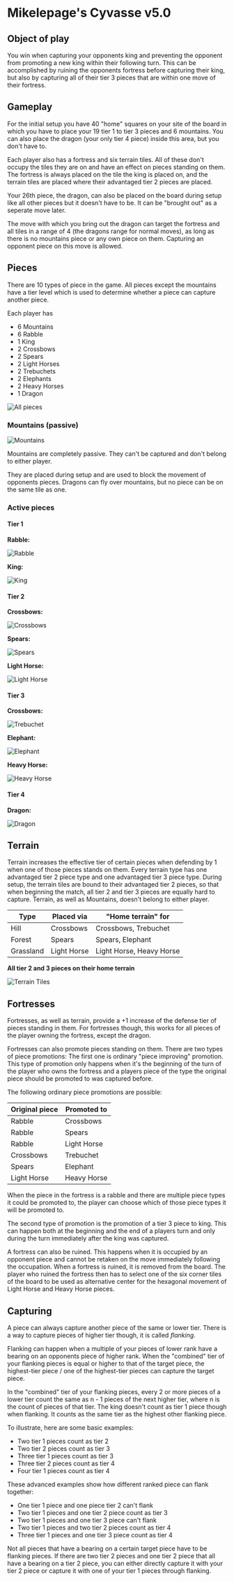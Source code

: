 Mikelepage's Cyvasse v5.0
=========================

Object of play
--------------

You win when capturing your opponents king and preventing the opponent from promoting a new king within their
following turn. This can be accomplished by ruining the opponents fortress before capturing their king, but also by
capturing all of their tier 3 pieces that are within one move of their fortress.

Gameplay
--------

For the initial setup you have 40 "home" squares on your site of the board in which
you have to place your 19 tier 1 to tier 3 pieces and 6 mountains. You can also
place the dragon (your only tier 4 piece) inside this area, but you don't have to.

Each player also has a fortress and six terrain tiles. All of these don't occupy the tiles they are on and have
an effect on pieces standing on them. The fortress is always placed on the tile the king is placed on, and the
terrain tiles are placed where their advantaged tier 2 pieces are placed.

Your 26th piece, the dragon, can also be placed on the board during setup like all other
pieces but it doesn't have to be. It can be "brought out" as a seperate move later.

The move with which you bring out the dragon can target the fortress and all tiles in a range of 4
(the dragons range for normal moves), as long as there is no mountains piece or any own piece on them.
Capturing an opponent piece on this move is allowed.

Pieces
------

There are 10 types of piece in the game. All pieces except the mountains have a
tier level which is used to determine whether a piece can capture another piece.

Each player has

* 6 Mountains
* 6 Rabble
* 1 King
* 2 Crossbows
* 2 Spears
* 2 Light Horses
* 2 Trebuchets
* 2 Elephants
* 2 Heavy Horses
* 1 Dragon

![All pieces](/img/rule_sets/mikelepage/all_pieces.png)

### Mountains (passive)

![Mountains](/img/rule_sets/mikelepage/mountains.png)

Mountains are completely passive. They can't be captured and don't belong to either player.

They are placed during setup and are used to block the movement of opponents pieces.
Dragons can fly over mountains, but no piece can be on the same tile as one.

### Active pieces

#### Tier 1

**Rabble:**

![Rabble](/img/rule_sets/mikelepage/rabble.png)

**King:**

![King](/img/rule_sets/mikelepage/king.png)

#### Tier 2

**Crossbows:**

![Crossbows](/img/rule_sets/mikelepage/crossbows.png)

**Spears:**

![Spears](/img/rule_sets/mikelepage/spears.png)

**Light Horse:**

![Light Horse](/img/rule_sets/mikelepage/light_horse.png)

#### Tier 3

**Crossbows:**

![Trebuchet](/img/rule_sets/mikelepage/trebuchet.png)

**Elephant:**

![Elephant](/img/rule_sets/mikelepage/elephant.png)

**Heavy Horse:**

![Heavy Horse](/img/rule_sets/mikelepage/heavy_horse.png)

#### Tier 4

**Dragon:**

![Dragon](/img/rule_sets/mikelepage/dragon.png)

Terrain
-------

Terrain increases the effective tier of certain pieces when defending by 1 when one of those pieces stands on them.
Every terrain type has one advantaged tier 2 piece type and one advantaged tier 3 piece type.
During setup, the terrain tiles are bound to their advantaged tier 2 pieces, so that when
beginning the match, all tier 2 and tier 3 pieces are equally hard to capture.
Terrain, as well as Mountains, doesn't belong to either player.

| Type      | Placed via  | "Home terrain" for       |
|-----------|-------------|--------------------------|
| Hill      | Crossbows   | Crossbows, Trebuchet     |
| Forest    | Spears      | Spears, Elephant         |
| Grassland | Light Horse | Light Horse, Heavy Horse |

**All tier 2 and 3 pieces on their home terrain**

![Terrain Tiles](/img/rule_sets/mikelepage/terrain.png)

Fortresses
----------

Fortresses, as well as terrain, provide a +1 increase of the defense tier of pieces standing in them. For fortresses
though, this works for all pieces of the player owning the fortress, except the dragon.

Fortresses can also promote pieces standing on them. There are two types of piece promotions: The first one is ordinary
"piece improving" promotion. This type of promotion only happens when it's the beginning of the turn of the player who
owns the fortress and a players piece of the type the original piece should be promoted to was captured before.

The following ordinary piece promotions are possible:

| Original piece | Promoted to |
|----------------|-------------|
| Rabble         | Crossbows   |
| Rabble         | Spears      |
| Rabble         | Light Horse |
| Crossbows      | Trebuchet   |
| Spears         | Elephant    |
| Light Horse    | Heavy Horse |

When the piece in the fortress is a rabble and there are multiple piece types it could be promoted to, the player can
choose which of those piece types it will be promoted to.

The second type of promotion is the promotion of a tier 3 piece to king. This can happen both at the beginning and the
end of a players turn and only during the turn immediately after the king was captured.

A fortress can also be ruined. This happens when it is occupied by an opponent piece and cannot be retaken on the move
immediately following the occupation. When a fortress is ruined, it is removed from the board. The player who ruined the
fortress then has to select one of the six corner tiles of the board to be used as alternative center for the hexagonal
movement of Light Horse and Heavy Horse pieces.

Capturing
---------

A piece can always capture another piece of the same or lower tier.
There is a way to capture pieces of higher tier though, it is called *flanking*.

Flanking can happen when a multiple of your pieces of lower rank have a bearing on an opponents piece of higher rank.
When the "combined" tier of your flanking pieces is equal or higher to that of the target piece, the highest-tier
piece / one of the highest-tier pieces can capture the target piece.

In the "combined" tier of your flanking pieces, every 2 or more pieces of a lower tier count
the same as n - 1 pieces of the next higher tier, where n is the count of pieces of that tier.
The king doesn't count as tier 1 piece though when flanking.
It counts as the same tier as the highest other flanking piece.

To illustrate, here are some basic examples:

* Two tier 1 pieces count as tier 2
* Two tier 2 pieces count as tier 3
* Three tier 1 pieces count as tier 3
* Three tier 2 pieces count as tier 4
* Four tier 1 pieces count as tier 4

These advanced examples show how different ranked piece can flank together:

* One tier 1 piece and one piece tier 2 can't flank
* Two tier 1 pieces and one tier 2 piece count as tier 3
* Two tier 1 pieces and one tier 3 piece can't flank
* Two tier 1 pieces and two tier 2 pieces count as tier 4
* Three tier 1 pieces and one tier 3 piece count as tier 4

Not all pieces that have a bearing on a certain target piece have to be flanking pieces.
If there are two tier 2 pieces and one tier 2 piece that all have a bearing on a tier 2 piece, you can either
directly capture it with your tier 2 piece or capture it with one of your tier 1 pieces through flanking.
